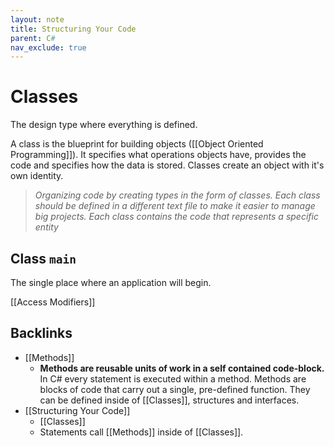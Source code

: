 ```yaml
---
layout: note
title: Structuring Your Code
parent: C#
nav_exclude: true
---
```


# Classes
The design type where everything is defined.

A class is the blueprint for building objects ([[Object Oriented Programming]]). It specifies what operations objects have, provides the code and specifies how the data is stored. Classes create an object with it's own identity.

> *Organizing code by creating types in the form of classes. Each class should be defined in a different text file to make it easier to manage big projects. Each class contains the code that represents a specific entity*

## Class `main`
The single place where an application will begin. 

[[Access Modifiers]]

## Backlinks
* [[Methods]]
	* **Methods are reusable units of work in a self contained code-block.** In C# every statement is executed within a method. Methods are blocks of code that carry out a single, pre-defined function. They can be defined inside of [[Classes]], structures and interfaces.
* [[Structuring Your Code]]
	* [[Classes]]
	* Statements call [[Methods]] inside of [[Classes]].

